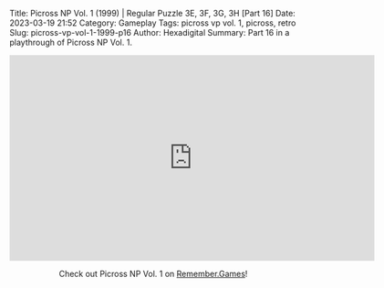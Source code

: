 Title: Picross NP Vol. 1 (1999) | Regular Puzzle 3E, 3F, 3G, 3H [Part 16]
Date: 2023-03-19 21:52
Category: Gameplay
Tags: picross vp vol. 1,  picross,  retro
Slug: picross-vp-vol-1-1999-p16
Author: Hexadigital
Summary: Part 16 in a playthrough of Picross NP Vol. 1.

<center><iframe src="https://www.youtube.com/embed/mIUdnkeIkWg?feature=oembed" allow="accelerometer; autoplay; encrypted-media; gyroscope; picture-in-picture" width="640" height="360" frameborder="0"></iframe>

Check out Picross NP Vol. 1 on [Remember.Games](https://remember.games/game/6791/picross-np-vol-1/)!</center>